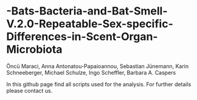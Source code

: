 # -Bats-Bacteria-and-Bat-Smell-V.2.0-Repeatable-Sex-specific-Differences-in-Scent-Organ-Microbiota

Öncü Maraci, Anna Antonatou-Papaioannou, Sebastian Jünemann, Karin Schneeberger, Michael Schulze, Ingo Scheffler, Barbara A. Caspers



In this github page find all scripts used for the analysis. For further details please contact us.
